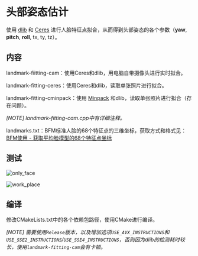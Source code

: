 # 头部姿态估计

使用 [dlib](<https://github.com/davisking/dlib>) 和 [Ceres](<https://github.com/ceres-solver/ceres-solver>) 进行人脸特征点拟合，从而得到头部姿态的各个参数（**yaw**, **pitch**, **roll**, tx, ty, tz）。

## 内容

landmark-fiitting-cam：使用Ceres和dlib，用电脑自带摄像头进行实时拟合。

landmark-fitting-ceres：使用Ceres和dlib，读取单张照片进行拟合。

landmark-fitting-cminpack：使用 [Minpack](<https://github.com/devernay/cminpack>) 和dlib，读取单张照片进行拟合（存在问题）。

*[NOTE] landmark-fitting-cam.cpp中有详细注释。*

landmarks.txt：BFM标准人脸的68个特征点的三维坐标，获取方式和格式见：[BFM使用 - 获取平均脸模型的68个特征点坐标](https://www.cnblogs.com/bemfoo/p/11215643.html)



## 测试

![only_face](https://github.com/Great-Keith/head-pose-estimation/raw/master/assets/only_face.gif)

![work_place](https://github.com/Great-Keith/head-pose-estimation/raw/master/assets/work_place.gif)


## 编译

修改CMakeLists.txt中的各个依赖包路径，使用CMake进行编译。

*[NOTE] 需要使用`Release`版本，以及增加选项`USE_AVX_INSTRUCTIONS`和`USE_SSE2_INSTRUCTIONS`/`USE_SSE4_INSTRUCTIONS`，否则因为dlib的检测耗时较长，使用`landmark-fitting-cam`会有卡顿。*